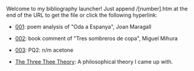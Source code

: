 Welcome to my bibliography launcher!
Just append /\[number].htm at the end of the URL to get the file or click the following hyperlink:

- [001](001.htm): poem analysis of "Oda a Espanya", Joan Maragall
- [002](002.htm): book comment of "Tres sombreros de copa", Miguel Mihura
- [003](003.htm): PQ2: n/m acetone

- [The Three Thee Theory](three-thee): A philosophical theory I came up with.
